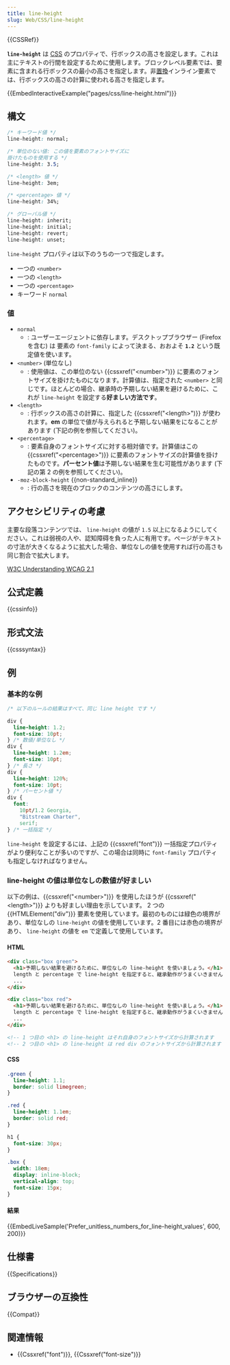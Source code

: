 ```yaml
---
title: line-height
slug: Web/CSS/line-height
---
```


{{CSSRef}}

**`line-height`** は [CSS](/ja/docs/Web/CSS) のプロパティで、行ボックスの高さを設定します。これは主にテキストの行間を設定するために使用します。ブロックレベル要素では、要素に含まれる行ボックスの最小の高さを指定します。非[置換](/ja/docs/Web/CSS/Replaced_element)インライン要素では、行ボックスの高さの計算に使われる高さを指定します。

{{EmbedInteractiveExample("pages/css/line-height.html")}}

## 構文

```css
/* キーワード値 */
line-height: normal;

/* 単位のない値: この値を要素のフォントサイズに
掛けたものを使用する */
line-height: 3.5;

/* <length> 値 */
line-height: 3em;

/* <percentage> 値 */
line-height: 34%;

/* グローバル値 */
line-height: inherit;
line-height: initial;
line-height: revert;
line-height: unset;
```

`line-height` プロパティは以下のうちの一つで指定します。

- 一つの `<number>`
- 一つの `<length>`
- 一つの `<percentage>`
- キーワード `normal`

### 値

- `normal`
  - : ユーザーエージェントに依存します。デスクトップブラウザー (Firefox を含む) は 要素の `font-family` によって決まる、おおよそ **`1.2`** という既定値を使います。
- `<number>` (単位なし)
  - : 使用値は、この単位のない {{cssxref("&lt;number&gt;")}} に要素のフォントサイズを掛けたものになります。計算値は、指定された `<number>` と同じです。ほとんどの場合、継承時の予期しない結果を避けるために、これが `line-height` を設定する**好ましい方法です**。
- `<length>`
  - : 行ボックスの高さの計算に、指定した {{cssxref("&lt;length&gt;")}} が使われます。**em** の単位で値が与えられると予期しない結果をになることがあります (下記の例を参照してください)。
- `<percentage>`
  - : 要素自身のフォントサイズに対する相対値です。計算値はこの {{cssxref("&lt;percentage&gt;")}} に要素のフォントサイズの計算値を掛けたものです。**パーセント値**は予期しない結果を生む可能性があります (下記の第 2 の例を参照してください)。
- `-moz-block-height` {{non-standard_inline}}
  - : 行の高さを現在のブロックのコンテンツの高さにします。

## アクセシビリティの考慮

主要な段落コンテンツでは、 `line-height` の値が `1.5` 以上になるようにしてください。これは弱視の人や、認知障碍を負った人に有用です。ページがテキストの寸法が大きくなるように拡大した場合、単位なしの値を使用すれば行の高さも同じ割合で拡大します。

[W3C Understanding WCAG 2.1](https://www.w3.org/TR/WCAG21/#visual-presentation)

## 公式定義

{{cssinfo}}

## 形式文法

{{csssyntax}}

## 例

### 基本的な例

```css
/* 以下のルールの結果はすべて、同じ line height です */

div {
  line-height: 1.2;
  font-size: 10pt;
} /* 数値/単位なし */
div {
  line-height: 1.2em;
  font-size: 10pt;
} /* 長さ */
div {
  line-height: 120%;
  font-size: 10pt;
} /* パーセント値 */
div {
  font:
    10pt/1.2 Georgia,
    "Bitstream Charter",
    serif;
} /* 一括指定 */
```

`line-height` を設定するには、上記の {{cssxref("font")}} 一括指定プロパティがより便利なことが多いのですが、この場合は同時に `font-family` プロパティも指定しなければなりません。

<h3 id="Prefer_unitless_numbers_for_line-height_values">line-height の値は単位なしの数値が好ましい</h3>

以下の例は、{{cssxref("&lt;number&gt;")}} を使用したほうが {{cssxref("&lt;length&gt;")}} よりも好ましい理由を示しています。 2 つの {{HTMLElement("div")}} 要素を使用しています。最初のものには緑色の境界があり、単位なしの `line-height` の値を使用しています。2 番目には赤色の境界があり、 `line-height` の値を `em` で定義して使用しています。

#### HTML

```html
<div class="box green">
  <h1>予期しない結果を避けるために、単位なしの line-height を使いましょう。</h1>
  length と percentage で line-height を指定すると、継承動作がうまくいきません。
  ...
</div>

<div class="box red">
  <h1>予期しない結果を避けるために、単位なしの line-height を使いましょう。</h1>
  length と percentage で line-height を指定すると、継承動作がうまくいきません。
  ...
</div>

<!-- 1 つ目の <h1> の line-height はそれ自身のフォントサイズから計算されます   (30px × 1.1) = 33px  -->
<!-- 2 つ目の <h1> の line-height は red div のフォントサイズから計算されます  (15px × 1.1) = 16.5px  おそらく、望む結果ではないでしょう -->
```

#### CSS

```css
.green {
  line-height: 1.1;
  border: solid limegreen;
}

.red {
  line-height: 1.1em;
  border: solid red;
}

h1 {
  font-size: 30px;
}

.box {
  width: 18em;
  display: inline-block;
  vertical-align: top;
  font-size: 15px;
}
```

#### 結果

{{EmbedLiveSample('Prefer_unitless_numbers_for_line-height_values', 600, 200)}}

## 仕様書

{{Specifications}}

## ブラウザーの互換性

{{Compat}}

## 関連情報

- {{Cssxref("font")}}, {{Cssxref("font-size")}}
